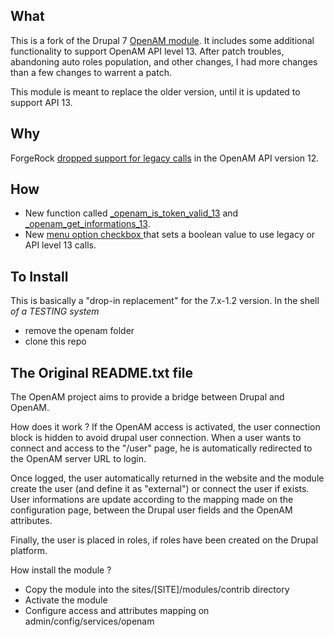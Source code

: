 

What
- 
This is a fork of the Drupal 7 [OpenAM module](https://www.drupal.org/project/openam). It includes some additional functionality to support OpenAM API level 13. After patch troubles, abandoning auto roles population, and other changes, I had more changes than a few changes to warrent a patch. 

This module is meant to replace the older version, until it is updated to support API 13. 

Why 
-
ForgeRock [dropped support for legacy calls](https://forgerock.org/reply/12904/) in the OpenAM API version 12. 

How
-
- New function called [_openam_is_token_valid_13](https://github.com/rgoodie/openam_13/blob/master/openam.module#L306) and [_openam_get_informations_13](https://github.com/rgoodie/openam_13/blob/master/openam.module#L460). 
- New [menu option checkbox ](https://github.com/rgoodie/openam_13/blob/master/openam.admin.inc#L22) that sets a boolean value to use legacy or API level 13 calls. 


To Install
- 
This is basically a "drop-in replacement" for the 7.x-1.2 version. In the shell *of a TESTING system*
- remove the openam folder 
- clone this repo 




The Original README.txt file
-

The OpenAM project aims to provide a bridge between Drupal and OpenAM.

How does it work ?
If the OpenAM access is activated, the user connection block is hidden to avoid drupal user connection.
When a user wants to connect and access to the "/user" page, he is automatically redirected to the OpenAM server URL to login.

Once logged, the user automatically returned in the website and the module create the user (and define it as "external") or connect the user if exists.
User informations are update according to the mapping made on the configuration page, between the Drupal user fields and the OpenAM attributes.

Finally, the user is placed in roles, if roles have been created on the Drupal platform.

How install the module ?
  - Copy the module into the sites/[SITE]/modules/contrib directory
  - Activate the module
  - Configure access and attributes mapping on admin/config/services/openam

